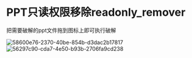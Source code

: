 
# PPT只读权限移除readonly_remover

把需要破解的ppt文件拖到图标上即可执行破解

![58600e76-2370-40be-854b-d3dac2b17817](https://user-images.githubusercontent.com/14139311/113962262-e962a700-9859-11eb-9c90-9667e01b089a.jpg)
![56297c90-cda7-4e50-b93b-2706fa9cd238](https://user-images.githubusercontent.com/14139311/113962277-f089b500-9859-11eb-8fb3-a4244f4955b9.jpg)
